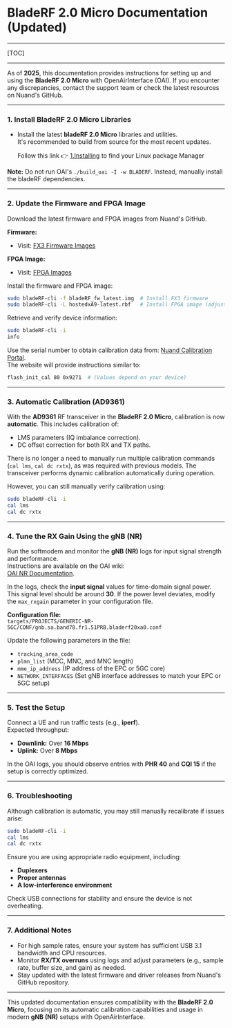# BladeRF 2.0 Micro Documentation (Updated)

---

[TOC]

---

As of **2025**, this documentation provides instructions for setting up and using the **BladeRF 2.0 Micro** with OpenAirInterface (OAI). If you encounter any discrepancies, contact the support team or check the latest resources on Nuand's GitHub.

---

### **1. Install BladeRF 2.0 Micro Libraries**

   - Install the latest **bladeRF 2.0 Micro** libraries and utilities.  
     It's recommended to build from source for the most recent updates.

      Follow this link :point_right: [1.Installing](DOC/1.Installing) to find your Linux package Manager
   
   **Note:** Do not run OAI's `./build_oai -I -w BLADERF`. Instead, manually install the bladeRF dependencies.

---

### **2. Update the Firmware and FPGA Image**

   Download the latest firmware and FPGA images from Nuand's GitHub.

   **Firmware:**  
   - Visit: [FX3 Firmware Images](https://github.com/Nuand/bladeRF/wiki/FX3-Firmware)

   **FPGA Image:**  
   - Visit: [FPGA Images](https://github.com/Nuand/bladeRF/wiki/FPGA-Images)

   Install the firmware and FPGA image:

   ```bash
   sudo bladeRF-cli -f bladeRF_fw_latest.img  # Install FX3 firmware
   sudo bladeRF-cli -L hostedxA9-latest.rbf   # Install FPGA image (adjust model)
   ```

   Retrieve and verify device information:
   ```bash
   sudo bladeRF-cli -i
   info
   ```

   Use the serial number to obtain calibration data from:
   [Nuand Calibration Portal](https://www.nuand.com/calibration).  
   The website will provide instructions similar to:
   ```bash
   flash_init_cal 80 0x9271  # (Values depend on your device)
   ```

---

### **3. Automatic Calibration (AD9361)**

   With the **AD9361** RF transceiver in the **BladeRF 2.0 Micro**, calibration is now **automatic**. This includes calibration of:
   - LMS parameters (IQ imbalance correction).
   - DC offset correction for both RX and TX paths.
   
   There is no longer a need to manually run multiple calibration commands (`cal lms`, `cal dc rxtx`), as was required with previous models. The transceiver performs dynamic calibration automatically during operation.

   However, you can still manually verify calibration using:

   ```bash
   sudo bladeRF-cli -i
   cal lms
   cal dc rxtx
   ```

---

### **4. Tune the RX Gain Using the gNB (NR)**

   Run the softmodem and monitor the **gNB (NR)** logs for input signal strength and performance.  
   Instructions are available on the OAI wiki:  
   [OAI NR Documentation](https://gitlab.eurecom.fr/oai/openairinterface5g/wikis/T/basic).

   In the logs, check the **input signal** values for time-domain signal power. This signal level should be around **30**. If the power level deviates, modify the `max_rxgain` parameter in your configuration file.

   **Configuration file:**  
   `targets/PROJECTS/GENERIC-NR-5GC/CONF/gnb.sa.band78.fr1.51PRB.bladerf20xa0.conf`

   Update the following parameters in the file:
   - `tracking_area_code`
   - `plmn_list` (MCC, MNC, and MNC length)
   - `mme_ip_address` (IP address of the EPC or 5GC core)
   - `NETWORK_INTERFACES` (Set gNB interface addresses to match your EPC or 5GC setup)

---

### **5. Test the Setup**

   Connect a UE and run traffic tests (e.g., **iperf**).  
   Expected throughput:
   - **Downlink:** Over **16 Mbps**  
   - **Uplink:** Over **8 Mbps**

   In the OAI logs, you should observe entries with **PHR 40** and **CQI 15** if the setup is correctly optimized.

---

### **6. Troubleshooting**

   Although calibration is automatic, you may still manually recalibrate if issues arise:

   ```bash
   sudo bladeRF-cli -i
   cal lms
   cal dc rxtx
   ```

   Ensure you are using appropriate radio equipment, including:
   - **Duplexers**
   - **Proper antennas**
   - **A low-interference environment**

   Check USB connections for stability and ensure the device is not overheating.

---

### **7. Additional Notes**

   - For high sample rates, ensure your system has sufficient USB 3.1 bandwidth and CPU resources.
   - Monitor **RX/TX overruns** using logs and adjust parameters (e.g., sample rate, buffer size, and gain) as needed.
   - Stay updated with the latest firmware and driver releases from Nuand's GitHub repository.

---

This updated documentation ensures compatibility with the **BladeRF 2.0 Micro**, focusing on its automatic calibration capabilities and usage in modern **gNB (NR)** setups with OpenAirInterface.
